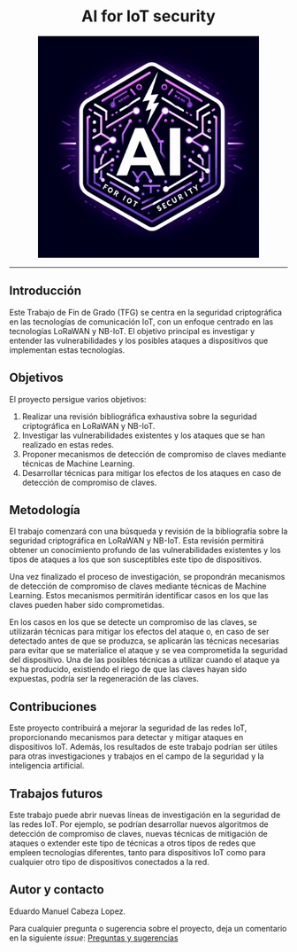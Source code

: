 <h1 align="center">AI for IoT security</h1>

<p style="color:red" align="center">
  <img src="./imgs/AI-for-IoT-security.jpg" alt="Texto alternativo" width="400"/>
</p>

***

## Introducción

Este Trabajo de Fin de Grado (TFG) se centra en la seguridad criptográfica en las tecnologías de comunicación IoT, con un enfoque centrado en las tecnologías LoRaWAN y NB-IoT. 
El objetivo principal es investigar y entender las vulnerabilidades y los posibles ataques a dispositivos que implementan estas tecnologías.

## Objetivos

El proyecto persigue varios objetivos:

1. Realizar una revisión bibliográfica exhaustiva sobre la seguridad criptográfica en LoRaWAN y NB-IoT.
2. Investigar las vulnerabilidades existentes y los ataques que se han realizado en estas redes.
3. Proponer mecanismos de detección de compromiso de claves mediante técnicas de Machine Learning.
4. Desarrollar técnicas para mitigar los efectos de los ataques en caso de detección de compromiso de claves.

## Metodología

El trabajo comenzará con una búsqueda y revisión de la bibliografía sobre la seguridad criptográfica en LoRaWAN y NB-IoT. 
Esta revisión permitirá obtener un conocimiento profundo de las vulnerabilidades existentes y los tipos de ataques a los que son susceptibles este tipo de dispositivos.

Una vez finalizado el proceso de investigación, se propondrán mecanismos de detección de compromiso de claves mediante técnicas de Machine Learning. 
Estos mecanismos permitirán identificar casos en los que las claves pueden haber sido comprometidas.

En los casos en los que se detecte un compromiso de las claves, se utilizarán técnicas para mitigar los efectos del ataque o, 
en caso de ser detectado antes de que se produzca, se aplicarán las técnicas necesarias para evitar que se materialice el ataque y se vea comprometida la seguridad del dispositivo. 
Una de las posibles técnicas a utilizar cuando el ataque ya se ha producido, existiendo el riego de que las claves hayan sido expuestas, 
podría ser la regeneración de las claves.

## Contribuciones

Este proyecto contribuirá a mejorar la seguridad de las redes IoT, proporcionando mecanismos para detectar y mitigar ataques en dispositivos IoT. 
Además, los resultados de este trabajo podrían ser útiles para otras investigaciones y trabajos en el campo de la seguridad y la inteligencia artificial.

## Trabajos futuros

Este trabajo puede abrir nuevas líneas de investigación en la seguridad de las redes IoT. Por ejemplo, se podrían desarrollar nuevos algoritmos 
de detección de compromiso de claves, nuevas técnicas de mitigación de ataques o extender este tipo de técnicas a otros tipos de redes que empleen 
tecnologias diferentes, tanto para dispositivos IoT como para cualquier otro tipo de dispositivos conectados a la red. 

## Autor y contacto

Eduardo Manuel Cabeza Lopez.

Para cualquier pregunta o sugerencia sobre el proyecto, deja un comentario en la siguiente *issue*: [Preguntas y sugerencias](https://github.com/eddddddp/AI-for-IoT-security/issues/5)
